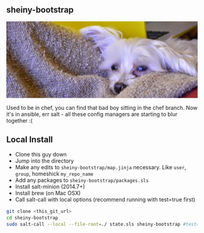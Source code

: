 sheiny-bootstrap
------------------
![SleepyPup](https://raw.githubusercontent.com/msheiny/sheiny-bootstrap/master/img/sleepy-dog.png)


Used to be in chef, you can find that bad boy sitting in the chef branch. Now
it's in ansible, err salt - 
all these config managers are starting to blur together :(

Local Install
-------------

* Clone this guy down
* Jump into the directory
* Make any edits to `sheiny-bootstrap/map.jinja` necessary. Like `user`, `group`, homeshick `my_repo_name`
* Add any packages to `sheiny-bootstrap/packages.sls`
* Install salt-minion (2014.7+)
* Install brew (on Mac OSX)
* Call salt-call with local options (recommend running with test=true first)

```bash
git clone <this_git_url>
cd sheiny-bootstrap
sudo salt-call --local --file-root=./ state.sls sheiny-bootstrap #test=true
```
